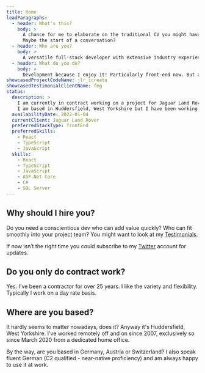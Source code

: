 ```yaml
---
title: Home
leadParagraphs:
  - header: What's this?
    body: >
      A chance for me to elaborate on the traditional CV you might have in your hand, to add some colour and context.
      Maybe the start of a conversation?
  - header: Who are you?
    body: >
      A versatile full-stack developer with extensive industry experience, currently working with React and TypeScript.
  - header: What do you do?
    body: >
      Development because I enjoy it! Particularly front-end now. But also analysis and design. I'm often entrusted with architectural decisions. I also run meetings, presentations and demos, and mentor sometimes.
showcasedProjectCodeName: jlr_icreate 
showcasedTestimonialClientName: fmg
status:
  description: >
    I am currently in contract working on a project for Jaguar Land Rover until the end of the year.
    I am based in Huddersfield, West Yorkshire but I have been working remotely since March 2020 and prefer this where possible.
  availabilityDate: 2022-01-04
  currentClient: Jaguar Land Rover
  preferredStackType: frontEnd
  preferredSkills:
    - React
    - TypeScript
    - JavaScript
  skills: 
    - React
    - TypeScript
    - JavaScript
    - ASP.Net Core
    - C#
    - SQL Server
---
```

  ## Why should I hire you? ## 

  Do you need a conscientious dev who can add value quickly? Who can fit smoothly into your project team? You might want to look at my <a href="/testimonials">Testimonials</a>. 

  If now isn’t the right time you could subscribe to my <a href="https://twitter.com/mcharper" target="blank">Twitter</a> account for updates.

  ## Do you only do contract work? ## 

  Yes. I've been a contractor for over 25 years. I like the variety and flexibility. Typically I work on a day rate basis.

  ## Where are you based? ## 

  It hardly seems to matter nowadays, does it? Anyway it's Huddersfield, West Yorkshire. I've worked remotely off and on since 2007, exclusively so since March 2020 from a dedicated home office.

  By the way, are you based in Germany, Austria or Switzerland? I also speak fluent German (C2 qualified - near-native proficiency) and am always happy to use it at work. 
